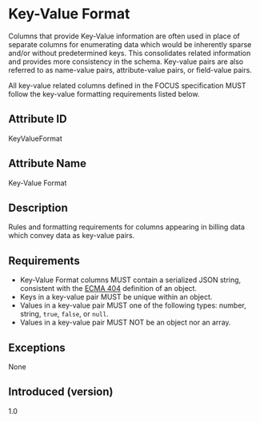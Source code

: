 # Key-Value Format

Columns that provide Key-Value information are often used in place of separate columns for enumerating data which would be inherently sparse and/or without predetermined keys. This consolidates related information and provides more consistency in the schema. Key-value pairs are also referred to as name-value pairs, attribute-value pairs, or field-value pairs.

All key-value related columns defined in the FOCUS specification MUST follow the key-value formatting requirements listed below.

## Attribute ID

KeyValueFormat

## Attribute Name

Key-Value Format

## Description

Rules and formatting requirements for columns appearing in billing data which convey data as key-value pairs.

## Requirements

* Key-Value Format columns MUST contain a serialized JSON string, consistent with the [ECMA 404](https://www.ecma-international.org/wp-content/uploads/ECMA-404_2nd_edition_december_2017.pdf) definition of an object.
* Keys in a key-value pair MUST be unique within an object.
* Values in a key-value pair MUST one of the following types: number, string, `true`, `false`, or `null`.
* Values in a key-value pair MUST NOT be an object nor an array.

## Exceptions

None

## Introduced (version)

1.0
